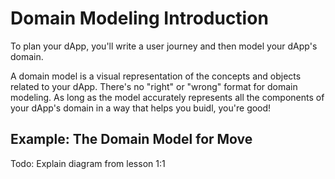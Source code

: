# Domain Modeling Introduction

To plan your dApp, you'll write a user journey and then model your dApp's domain. 

A domain model is a visual representation of the concepts and objects related to your dApp. There's no "right" or "wrong" format for domain modeling. As long as the model accurately represents all the components of your dApp's domain in a way that helps you buidl, you're good!

## Example: The Domain Model for Move

Todo: Explain diagram from lesson 1:1